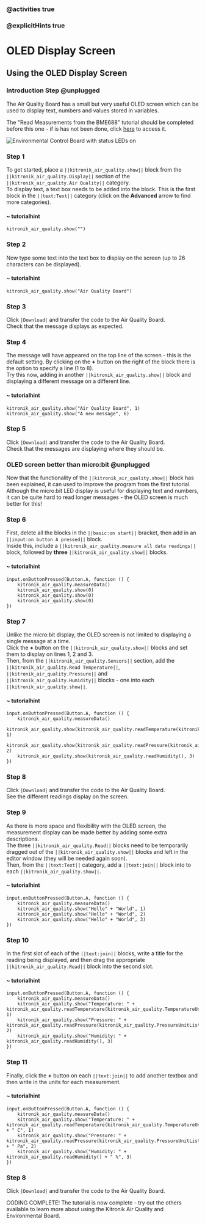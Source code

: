 ### @activities true
### @explicitHints true

# OLED Display Screen

## Using the OLED Display Screen
### Introduction Step @unplugged
The Air Quality Board has a small but very useful OLED screen which can be used to display text, numbers and values stored in variables.  
  
The "Read Measurements from the BME688" tutorial should be completed before this one - if is has not been done, click [here](https://makecode.microbit.org/#tutorial:https://github.com/KitronikLtd/pxt-kitronik-smart-greenhouse/a_VisualThermometerTutorial) to access it.  

![Environmental Control Board with status LEDs on](https://KitronikLtd.github.io/pxt-kitronik-smart-greenhouse/assets/status-leds-SMALL.png)

### Step 1
To get started, place a ``||kitronik_air_quality.show||`` block from the ``||kitronik_air_quality.Display||`` section of the ``||kitronik_air_quality.Air Quality||`` category.  
To display text, a text box needs to be added into the block. This is the first block in the ``||text:Text||`` category (click on the **Advanced** arrow to find more categories).  

#### ~ tutorialhint
```blocks
kitronik_air_quality.show("")
```

### Step 2
Now type some text into the text box to display on the screen (up to 26 characters can be displayed).  

#### ~ tutorialhint
```blocks
kitronik_air_quality.show("Air Quality Board")
```

### Step 3
Click ``|Download|`` and transfer the code to the Air Quality Board.  
Check that the message displays as expected. 

### Step 4
The message will have appeared on the top line of the screen - this is the default setting. By clicking on the **+** button on the right of the block there is the option to specify a line (1 to 8).  
Try this now, adding in another ``||kitronik_air_quality.show||`` block and displaying a different message on a different line.  

#### ~ tutorialhint
```blocks
kitronik_air_quality.show("Air Quality Board", 1)
kitronik_air_quality.show("A new message", 6)
```

### Step 5
Click ``|Download|`` and transfer the code to the Air Quality Board.  
Check that the messages are displaying where they should be.  

### OLED screen better than micro:bit @unplugged
Now that the functionality of the ``||kitronik_air_quality.show||`` block has been explained, it can used to improve the program from the first tutorial.  
Although the micro:bit LED display is useful for displaying text and numbers, it can be quite hard to read longer messages - the OLED screen is much better for this!  

### Step 6
First, delete all the blocks in the ``||basic:on start||`` bracket, then add in an ``||input:on button A pressed||`` block.  
Inside this, include a ``||kitronik_air_quality.measure all data readings||`` block, followed by **three** ``||kitronik_air_quality.show||`` blocks.  

#### ~ tutorialhint
```blocks
input.onButtonPressed(Button.A, function () {
    kitronik_air_quality.measureData()
    kitronik_air_quality.show(0)
    kitronik_air_quality.show(0)
    kitronik_air_quality.show(0)
})
```

### Step 7
Unlike the micro:bit display, the OLED screen is not limited to displaying a single message at a time.  
Click the **+** button on the ``||kitronik_air_quality.show||`` blocks and set them to display on lines 1, 2 and 3.  
Then, from the ``||kitronik_air_quality.Sensors||`` section, add the ``||kitronik_air_quality.Read Temperature||``, ``||kitronik_air_quality.Pressure||`` and ``||kitronik_air_quality.Humidity||`` blocks - one into each ``||kitronik_air_quality.show||``.  

#### ~ tutorialhint
```blocks
input.onButtonPressed(Button.A, function () {
    kitronik_air_quality.measureData()
    kitronik_air_quality.show(kitronik_air_quality.readTemperature(kitronik_air_quality.TemperatureUnitList.C), 1)
    kitronik_air_quality.show(kitronik_air_quality.readPressure(kitronik_air_quality.PressureUnitList.Pa), 2)
    kitronik_air_quality.show(kitronik_air_quality.readHumidity(), 3)
})
```

### Step 8
Click ``|Download|`` and transfer the code to the Air Quality Board.  
See the different readings display on the screen.  

### Step 9
As there is more space and flexibility with the OLED screen, the measurement display can be made better by adding some extra descriptions.  
The three ``||kitronik_air_quality.Read||`` blocks need to be temporarily dragged out of the ``||kitronik_air_quality.show||`` blocks and left in the editor window (they will be needed again soon).  
Then, from the ``||text:Text||`` category, add a ``||text:join||`` block into to each ``||kitronik_air_quality.show||``.  

#### ~ tutorialhint
```blocks
input.onButtonPressed(Button.A, function () {
    kitronik_air_quality.measureData()
    kitronik_air_quality.show("Hello" + "World", 1)
    kitronik_air_quality.show("Hello" + "World", 2)
    kitronik_air_quality.show("Hello" + "World", 3)
})
```

### Step 10
In the first slot of each of the ``||text:join||`` blocks, write a title for the reading being displayed, and then drag the appropriate ``||kitronik_air_quality.Read||`` block into the second slot.  

#### ~ tutorialhint
```blocks
input.onButtonPressed(Button.A, function () {
    kitronik_air_quality.measureData()
    kitronik_air_quality.show("Temperature: " + kitronik_air_quality.readTemperature(kitronik_air_quality.TemperatureUnitList.C), 1)
    kitronik_air_quality.show("Pressure: " + kitronik_air_quality.readPressure(kitronik_air_quality.PressureUnitList.Pa), 2)
    kitronik_air_quality.show("Humidity: " + kitronik_air_quality.readHumidity(), 3)
})
```

### Step 11
Finally, click the **+** button on each ``||text:join||`` to add another textbox and then write in the units for each measurement.  

#### ~ tutorialhint
```blocks
input.onButtonPressed(Button.A, function () {
    kitronik_air_quality.measureData()
    kitronik_air_quality.show("Temperature: " + kitronik_air_quality.readTemperature(kitronik_air_quality.TemperatureUnitList.C) + " C", 1)
    kitronik_air_quality.show("Pressure: " + kitronik_air_quality.readPressure(kitronik_air_quality.PressureUnitList.Pa) + " Pa", 2)
    kitronik_air_quality.show("Humidity: " + kitronik_air_quality.readHumidity() + " %", 3)
})
```

### Step 8
Click ``|Download|`` and transfer the code to the Air Quality Board.   

CODING COMPLETE! The tutorial is now complete - try out the others available to learn more about using the Kitronik Air Quality and Environmental Board.